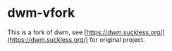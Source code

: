 # dwm-vfork

This is a fork of dwm, see [https://dwm.suckless.org/](https://dwm.suckless.org/) for original project.
